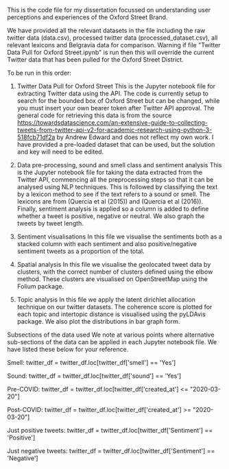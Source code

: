 This is the code file for my dissertation focussed on understanding user perceptions and experiences of the Oxford Street Brand.

We have provided all the relevant datasets in the file including the raw twitter data (data.csv), processed twitter data (processed_dataset.csv), all relevant lexicons and Belgravia data
for comparison. Warning if file "Twitter Data Pull for Oxford Street.ipynb" is run then this will override the current Twitter data that has been pulled for the Oxford Street District.

To be run in this order:

1) Twitter Data Pull for Oxford Street
This is the Jupyter notebook file for extracting Twitter data using the API. The code is currently setup to search for the bounded box of Oxford Street but can be changed, while you must insert your own bearer token after Twitter API approval. The general code for retrieving this data is from the source https://towardsdatascience.com/an-extensive-guide-to-collecting-tweets-from-twitter-api-v2-for-academic-research-using-python-3-518fcb71df2a by Andrew Edward and does not reflect my own work. I have provided a pre-loaded dataset that can be used, but the solution and key will need to be edited.

2) Data pre-processing, sound and smell class and sentiment analysis
This is the Jupyter notebook file for taking the data extracted from the Twitter API, commencing all the preprocessing steps so that it can be analysed using NLP techniques.
This is followed by classifying the text by a lexicon method to see if the text refers to a sound or smell. The lexicons are from (Quercia et al (2015)) and (Quercia et al (2016)). Finally, sentiment analysis is applied so a column is added to define whether a tweet is positive, negative or neutral. We also graph the tweets by tweet length.

3) Sentiment visualisations
In this file we visualise the sentiments both as a stacked column with each sentiment and also positive/negative sentiment tweets as a proportion of the total.

4) Spatial analysis
In this file we visualise the geolocated tweet data by clusters, with the correct number of clusters defined using the elbow method. These clusters are visualised on OpenStreetMap using the Folium package.

5) Topic analysis
In this file we apply the latent dirichlet allocation technique on our twitter datasets. The coherence score is plotted for each topic and intertopic distance is visualised using the pyLDAvis package. We also plot the distributions in bar graph form.

Subsections of the data used
We note at various points where alternative sub-sections of the data can be applied in each Jupyter notebook file. We have listed these below for your reference.

Smell:
twitter_df = twitter_df.loc[twitter_df['smell'] == 'Yes']

Sound:
twitter_df = twitter_df.loc[twitter_df['sound'] == 'Yes']

Pre-COVID:
twitter_df = twitter_df.loc[twitter_df['created_at'] <= "2020-03-20"]

Post-COVID:
twitter_df = twitter_df.loc[twitter_df['created_at'] >= "2020-03-20"]

Just positive tweets:
twitter_df = twitter_df.loc[twitter_df['Sentiment'] == 'Positive']

Just negative tweets:
twitter_df = twitter_df.loc[twitter_df['Sentiment'] == 'Negative']

